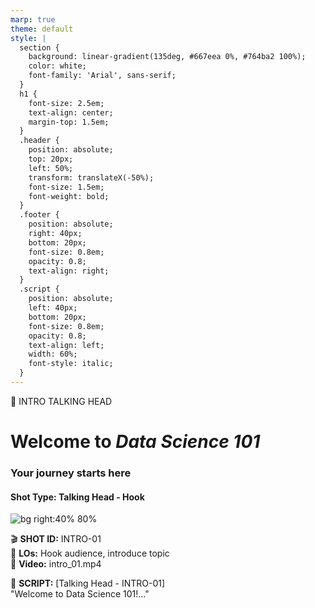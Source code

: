 ```yaml
---
marp: true
theme: default
style: |
  section {
    background: linear-gradient(135deg, #667eea 0%, #764ba2 100%);
    color: white;
    font-family: 'Arial', sans-serif;
  }
  h1 {
    font-size: 2.5em;
    text-align: center;
    margin-top: 1.5em;
  }
  .header {
    position: absolute;
    top: 20px;
    left: 50%;
    transform: translateX(-50%);
    font-size: 1.5em;
    font-weight: bold;
  }
  .footer {
    position: absolute;
    right: 40px;
    bottom: 20px;
    font-size: 0.8em;
    opacity: 0.8;
    text-align: right;
  }
  .script {
    position: absolute;
    left: 40px;
    bottom: 20px;
    font-size: 0.8em;
    opacity: 0.8;
    text-align: left;
    width: 60%;
    font-style: italic;
  }
---
```


<!-- _class: header -->
🎤 INTRO TALKING HEAD  

# Welcome to *Data Science 101*  
### Your journey starts here  
#### Shot Type: Talking Head - Hook

![bg right:40% 80%](https://placehold.co/400x300/FFFFFF/667eea/png?text=Instructor)  

<!-- _class: footer -->
🎬 **SHOT ID:** INTRO-01  
📌 **LOs:** Hook audience, introduce topic  
🎥 **Video:** intro_01.mp4  

<!-- _class: script -->
📝 **SCRIPT:** [Talking Head - INTRO-01]  
"Welcome to Data Science 101!..."

